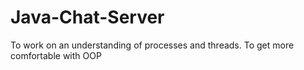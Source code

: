 # Java-Chat-Server
To work on an understanding of processes and threads. To get more comfortable with OOP
